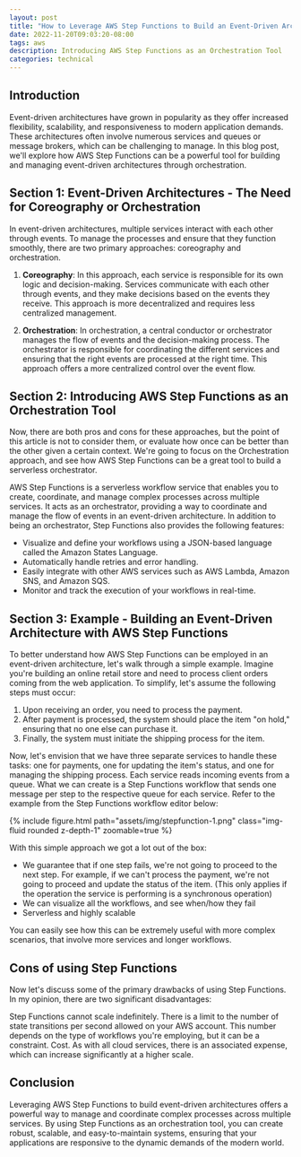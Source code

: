 ```yaml
---
layout: post
title: "How to Leverage AWS Step Functions to Build an Event-Driven Architecture"
date: 2022-11-20T09:03:20-08:00
tags: aws
description: Introducing AWS Step Functions as an Orchestration Tool
categories: technical
---
```


## Introduction

Event-driven architectures have grown in popularity as they offer increased flexibility, scalability, and responsiveness to modern application demands. These architectures often involve numerous services and queues or message brokers, which can be challenging to manage. In this blog post, we'll explore how AWS Step Functions can be a powerful tool for building and managing event-driven architectures through orchestration.

## Section 1: Event-Driven Architectures - The Need for Coreography or Orchestration

In event-driven architectures, multiple services interact with each other through events. To manage the processes and ensure that they function smoothly, there are two primary approaches: coreography and orchestration.

1. **Coreography**: In this approach, each service is responsible for its own logic and decision-making. Services communicate with each other through events, and they make decisions based on the events they receive. This approach is more decentralized and requires less centralized management.

2. **Orchestration**: In orchestration, a central conductor or orchestrator manages the flow of events and the decision-making process. The orchestrator is responsible for coordinating the different services and ensuring that the right events are processed at the right time. This approach offers a more centralized control over the event flow.

## Section 2: Introducing AWS Step Functions as an Orchestration Tool

Now, there are both pros and cons for these approaches, but the point of this article is not to consider them, or evaluate how once can be better than the other given a certain context. We're going to focus on the Orchestration approach, and see how AWS Step Functions can be a great tool to build a serverless orchestrator.

AWS Step Functions is a serverless workflow service that enables you to create, coordinate, and manage complex processes across multiple services. It acts as an orchestrator, providing a way to coordinate and manage the flow of events in an event-driven architecture.
In addition to being an orchestrator, Step Functions also provides the following features:

- Visualize and define your workflows using a JSON-based language called the Amazon States Language.
- Automatically handle retries and error handling.
- Easily integrate with other AWS services such as AWS Lambda, Amazon SNS, and Amazon SQS.
- Monitor and track the execution of your workflows in real-time.

## Section 3: Example - Building an Event-Driven Architecture with AWS Step Functions

To better understand how AWS Step Functions can be employed in an event-driven architecture, let's walk through a simple example. Imagine you're building an online retail store and need to process client orders coming from the web application. To simplify, let's assume the following steps must occur:

1. Upon receiving an order, you need to process the payment.
2. After payment is processed, the system should place the item "on hold," ensuring that no one else can purchase it.
3. Finally, the system must initiate the shipping process for the item.

Now, let's envision that we have three separate services to handle these tasks: one for payments, one for updating the item's status, and one for managing the shipping process. Each service reads incoming events from a queue. What we can create is a Step Functions workflow that sends one message per step to the respective queue for each service. Refer to the example from the Step Functions workflow editor below:

<div class="row mt-3">
    <div class="col-sm mt-3 mt-md-0">
        {% include figure.html path="assets/img/stepfunction-1.png" class="img-fluid rounded z-depth-1" zoomable=true %}
    </div>
</div>

With this simple approach we got a lot out of the box:

- We guarantee that if one step fails, we're not going to proceed to the next step. For example, if we can't process the payment, we're not going to proceed and update the status of the item. (This only applies if the operation the service is performing is a synchronous operation)
- We can visualize all the workflows, and see when/how they fail
- Serverless and highly scalable

You can easily see how this can be extremely useful with more complex scenarios, that involve more services and longer workflows.

## Cons of using Step Functions

Now let's discuss some of the primary drawbacks of using Step Functions. In my opinion, there are two significant disadvantages:

Step Functions cannot scale indefinitely. There is a limit to the number of state transitions per second allowed on your AWS account. This number depends on the type of workflows you're employing, but it can be a constraint.
Cost. As with all cloud services, there is an associated expense, which can increase significantly at a higher scale.

## Conclusion

Leveraging AWS Step Functions to build event-driven architectures offers a powerful way to manage and coordinate complex processes across multiple services. By using Step Functions as an orchestration tool, you can create robust, scalable, and easy-to-maintain systems, ensuring that your applications are responsive to the dynamic demands of the modern world.
